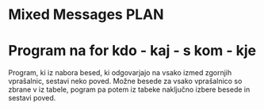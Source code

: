 Mixed Messages PLAN
===

# Program na for kdo - kaj - s kom - kje

Program, ki iz nabora besed, ki odgovarjajo na vsako izmed zgornjih vprašalnic, sestavi neko poved. Možne besede za vsako vprašalnico so zbrane v iz tabele, pogram pa potem iz tabeke naključno izbere besede in sestavi poved.